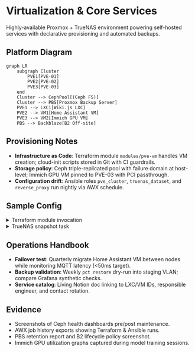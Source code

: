 # Virtualization & Core Services

Highly-available Proxmox + TrueNAS environment powering self-hosted services with declarative provisioning and automated backups.

## Platform Diagram
```mermaid
graph LR
    subgraph Cluster
        PVE1[PVE-01]
        PVE2[PVE-02]
        PVE3[PVE-03]
    end
    Cluster --> CephPool[(Ceph FS)]
    Cluster --> PBS[Proxmox Backup Server]
    PVE1 --> LXC1[Wiki.js LXC]
    PVE2 --> VM1[Home Assistant VM]
    PVE3 --> VM2[Immich GPU VM]
    PBS --> Backblaze[B2 Off-site]
```

## Provisioning Notes
- **Infrastructure as Code**: Terraform module `modules/pve-vm` handles VM creation; cloud-init scripts stored in Git with CI guardrails.
- **Storage policy**: Ceph triple-replicated pool with failure domain at host-level; Immich GPU VM pinned to PVE-03 with PCI passthrough.
- **Configuration drift**: Ansible roles `pve_cluster`, `truenas_dataset`, and `reverse_proxy` run nightly via AWX schedule.

## Sample Config
<details>
<summary>Terraform module invocation</summary>

```hcl
module "wiki_js" {
  source           = "./modules/pve-vm"
  name             = "wiki-js"
  target_node      = "pve-01"
  template         = "debian-12-cloudinit"
  cores            = 2
  memory           = 4096
  disk_gb          = 32
  cloud_init_vars  = {
    ssh_authorized_keys = file("~/.ssh/id_ed25519.pub")
    user_data_template  = "cloud-init/wiki-js.yaml"
  }
}
```
</details>

<details>
<summary>TrueNAS snapshot task</summary>

```yaml
name: Immich Photo Dataset
recursive: true
schedule: "0 * * * *"
keepfor: "P1D"
replication_target: "pbs-01:immich-dataset"
```
</details>

## Operations Handbook
- **Failover test**: Quarterly migrate Home Assistant VM between nodes while monitoring MQTT latency (<50ms target).
- **Backup validation**: Weekly `pct restore` dry-run into staging VLAN; compare Grafana synthetic checks.
- **Service catalog**: Living Notion doc linking to LXC/VM IDs, responsible engineer, and contact rotation.

## Evidence
- Screenshots of Ceph health dashboards pre/post maintenance.
- AWX job history exports showing Terraform & Ansible runs.
- PBS retention report and B2 lifecycle policy screenshot.
- Immich GPU utilization graphs captured during model training sessions.
